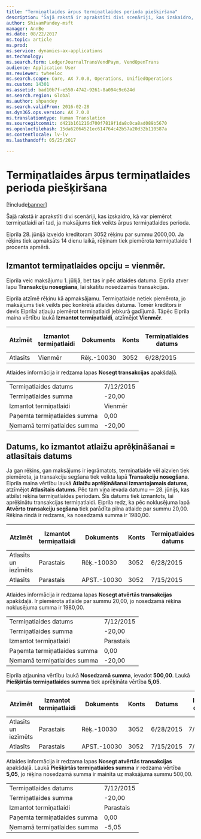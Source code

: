 ```yaml
---
title: "Termiņatlaides ārpus termiņatlaides perioda piešķiršana"
description: "Šajā rakstā ir aprakstīti divi scenāriji, kas izskaidro, kā var piemērot termiņatlaidi arī tad, ja maksājums tiek veikts ārpus termiņatlaides perioda."
author: ShivamPandey-msft
manager: AnnBe
ms.date: 08/22/2017
ms.topic: article
ms.prod: 
ms.service: dynamics-ax-applications
ms.technology: 
ms.search.form: LedgerJournalTransVendPaym, VendOpenTrans
audience: Application User
ms.reviewer: twheeloc
ms.search.scope: Core, AX 7.0.0, Operations, UnifiedOperations
ms.custom: 14301
ms.assetid: bad10b7f-e550-4742-9261-8a094c9c624d
ms.search.region: Global
ms.author: shpandey
ms.search.validFrom: 2016-02-28
ms.dyn365.ops.version: AX 7.0.0
ms.translationtype: Human Translation
ms.sourcegitcommit: d421b161216d700f7819f1da8c0ca8ad089b5670
ms.openlocfilehash: 15da62064521ec614764c42b57a20d32b110587a
ms.contentlocale: lv-lv
ms.lasthandoff: 05/25/2017

---
```


# <a name="take-a-cash-discount-outside-the-cash-discount-period"></a>Termiņatlaides ārpus termiņatlaides perioda piešķiršana

[!include[banner](../includes/banner.md)]


Šajā rakstā ir aprakstīti divi scenāriji, kas izskaidro, kā var piemērot termiņatlaidi arī tad, ja maksājums tiek veikts ārpus termiņatlaides perioda.

Eiprila 28. jūnijā izveido kreditoram 3052 rēķinu par summu 2000,00. Ja rēķins tiek apmaksāts 14 dienu laikā, rēķinam tiek piemērota termiņatlaide 1 procenta apmērā.

## <a name="use-cash-discount-option--always"></a>Izmantot termiņatlaides opciju = vienmēr.
Eiprila veic maksājumu 1. jūlijā, bet tas ir pēc atlaides datuma. Eiprila atver lapu **Transakciju nosegšana**, lai skatītu nosedzamās transakcijas. 

Eiprila atzīmē rēķinu kā apmaksājamu. Termiņatlaide netiek piemērota, jo maksājums tiek veikts pēc konkrētā atlaides datuma. Tomēr kreditors ir devis Eiprilai atļauju piemērot termiņatlaidi jebkurā gadījumā. Tāpēc Eiprila maina vērtību laukā **Izmantot termiņatlaidi**, atzīmējot **Vienmēr**.

| Atzīmēt     | Izmantot termiņatlaidi | Dokuments   | Konts | Termiņatlaides datums | Izpildes datums  | Rēķins | Summa darījuma valūtā | Valūta | Nosedzamā summa |
|----------|-------------------|-----------|---------|--------------------|-----------|---------|--------------------------------|----------|------------------|
| Atlasīts | Vienmēr            | Rēķ.-10030 | 3052    | 6/28/2015          | 7/12/2015 | 10030   | -2000,00                      | USD      | -1980,00        |

Atlaides informācija ir redzama lapas **Nosegt transakcijas** apakšdaļā.

|                              |           |
|------------------------------|-----------|
| Termiņatlaides datums           | 7/12/2015 |
| Termiņatlaides summa         | -20,00    |
| Izmantot termiņatlaidi            | Vienmēr    |
| Paņemta termiņatlaides summa          | 0,00      |
| Ņemamā termiņatlaides summa | -20,00    |

## <a name="date-to-use-for-calculating-discounts--selected-date"></a>Datums, ko izmantot atlaižu aprēķināšanai = atlasītais datums
Ja gan rēķins, gan maksājums ir iegrāmatots, termiņatlaide vēl aizvien tiek piemērota, ja transakciju segšana tiek veikta lapā **Transakciju nosegšana**. Eiprila maina vērtību laukā **Atlaižu aprēķināšanai izmantojamais datums**, atzīmējot **Atlasītais datums**. Pēc tam viņa ievada datumu — 28. jūnijs, kas atbilst rēķina termiņatlaides periodam. Šis datums tiek izmantots, lai aprēķinātu transakcijas termiņatlaidi. Eiprila redz, ka pēc noklusējuma lapā **Atvērto transakciju segšana** tiek parādīta pilna atlaide par summu 20,00. Rēķina rindā ir redzams, ka nosedzamā summa ir 1980,00.

| Atzīmēt                     | Izmantot termiņatlaidi | Dokuments   | Konts | Termiņatlaides datums | Izpildes datums  | Rēķins | Summa darījuma valūtā | Valūta | Nosedzamā summa |
|--------------------------|-------------------|-----------|---------|--------------------|-----------|---------|--------------------------------|----------|------------------|
| Atlasīts un iezīmēts | Parastais            | Rēķ.-10030 | 3052    | 6/28/2015          | 7/12/2015 | 10030   | -2000,00                      | USD      | -1980,00        |
| Atlasīts                 | Parastais            | APST.-10030 | 3052    | 7/15/2015          | 7/15/2015 |         | 500,00                         | USD      | 500,00           |

Atlaides informācija ir redzama lapas **Nosegt atvērtās transakcijas** apakšdaļā. Ir piemērota atlaide par summu 20,00, jo nosedzamā rēķina noklusējuma summa ir 1980,00.

|                              |           |
|------------------------------|-----------|
| Termiņatlaides datums           | 7/12/2015 |
| Termiņatlaides summa         | -20,00    |
| Izmantot termiņatlaidi            | Parastais    |
| Paņemta termiņatlaides summa          | 0,00      |
| Ņemamā termiņatlaides summa | -20,00    |

Eiprila atjaunina vērtību laukā **Nosedzamā summa**, ievadot **500,00**. Laukā **Piešķirtās termiņatlaides summa** tiek aprēķināta vērtība **5,05**.

| Atzīmēt                     | Izmantot termiņatlaidi | Dokuments   | Konts | Datums      | Izpildes datums  | Rēķins | Summa darījuma valūtā | Valūta | Nosedzamā summa |
|--------------------------|-------------------|-----------|---------|-----------|-----------|---------|--------------------------------|----------|------------------|
| Atlasīts un iezīmēts | Parastais            | Rēķ.-10030 | 3052    | 6/28/2015 | 7/12/2015 | 10030   | 2000,00                       | USD      | -500,00          |
| Atlasīts                 | Parastais            | APST.-10030 | 3052    | 7/15/2015 | 7/15/2015 |         | 500,00                         | USD      | 500,00           |

Atlaides informācija ir redzama lapas **Nosegt atvērtās transakcijas** apakšdaļā. Laukā **Piešķirtās termiņatlaides summa** ir redzama vērtība **5,05**, jo rēķina nosedzamā summa ir mainīta uz maksājuma summu 500,00.

|                              |           |
|------------------------------|-----------|
| Termiņatlaides datums           | 7/12/2015 |
| Termiņatlaides summa         | -20,00    |
| Izmantot termiņatlaidi            | Parastais    |
| Paņemta termiņatlaides summa          | 0,00      |
| Ņemamā termiņatlaides summa | -5,05     |






